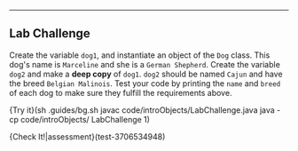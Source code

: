 ----------

## Lab Challenge

Create the variable `dog1`, and instantiate an object of the `Dog` class. This dog's name is `Marceline` and she is a `German Shepherd`. Create the variable `dog2` and make a **deep copy** of `dog1`. `dog2` should be named `Cajun` and have the breed `Belgian Malinois`. Test your code by printing the `name` and `breed` of each dog to make sure they fulfill the requirements above.

{Try it}(sh .guides/bg.sh javac code/introObjects/LabChallenge.java java -cp code/introObjects/ LabChallenge 1)

{Check It!|assessment}(test-3706534948)
